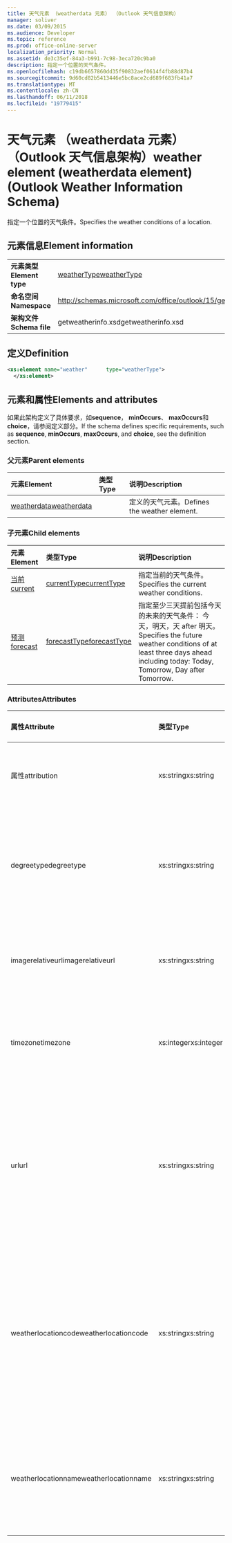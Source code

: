 ```yaml
---
title: 天气元素 （weatherdata 元素） （Outlook 天气信息架构）
manager: soliver
ms.date: 03/09/2015
ms.audience: Developer
ms.topic: reference
ms.prod: office-online-server
localization_priority: Normal
ms.assetid: de3c35ef-84a3-b991-7c98-3eca720c9ba0
description: 指定一个位置的天气条件。
ms.openlocfilehash: c19db6657860dd35f90832aef0614f4fb88d87b4
ms.sourcegitcommit: 9d60cd82b5413446e5bc8ace2cd689f683fb41a7
ms.translationtype: MT
ms.contentlocale: zh-CN
ms.lasthandoff: 06/11/2018
ms.locfileid: "19779415"
---
```

# <a name="weather-element-weatherdata-element-outlook-weather-information-schema"></a><span data-ttu-id="35962-103">天气元素 （weatherdata 元素） （Outlook 天气信息架构）</span><span class="sxs-lookup"><span data-stu-id="35962-103">weather element (weatherdata element) (Outlook Weather Information Schema)</span></span>

<span data-ttu-id="35962-104">指定一个位置的天气条件。</span><span class="sxs-lookup"><span data-stu-id="35962-104">Specifies the weather conditions of a location.</span></span>
  
## <a name="element-information"></a><span data-ttu-id="35962-105">元素信息</span><span class="sxs-lookup"><span data-stu-id="35962-105">Element information</span></span>

|||
|:-----|:-----|
|<span data-ttu-id="35962-106">**元素类型**</span><span class="sxs-lookup"><span data-stu-id="35962-106">**Element type**</span></span> <br/> |[<span data-ttu-id="35962-107">weatherType</span><span class="sxs-lookup"><span data-stu-id="35962-107">weatherType</span></span>](weathertype-complextype-outlook-weather-information-schema.md) <br/> |
|<span data-ttu-id="35962-108">**命名空间**</span><span class="sxs-lookup"><span data-stu-id="35962-108">**Namespace**</span></span> <br/> |http://schemas.microsoft.com/office/outlook/15/getweatherinfo.xsd  <br/> |
|<span data-ttu-id="35962-109">**架构文件**</span><span class="sxs-lookup"><span data-stu-id="35962-109">**Schema file**</span></span> <br/> |<span data-ttu-id="35962-110">getweatherinfo.xsd</span><span class="sxs-lookup"><span data-stu-id="35962-110">getweatherinfo.xsd</span></span>  <br/> |
   
## <a name="definition"></a><span data-ttu-id="35962-111">定义</span><span class="sxs-lookup"><span data-stu-id="35962-111">Definition</span></span>

```XML
<xs:element name="weather"      type="weatherType">
  </xs:element>  

```

## <a name="elements-and-attributes"></a><span data-ttu-id="35962-112">元素和属性</span><span class="sxs-lookup"><span data-stu-id="35962-112">Elements and attributes</span></span>

<span data-ttu-id="35962-113">如果此架构定义了具体要求，如**sequence**， **minOccurs**、 **maxOccurs**和**choice**，请参阅定义部分。</span><span class="sxs-lookup"><span data-stu-id="35962-113">If the schema defines specific requirements, such as **sequence**, **minOccurs**, **maxOccurs**, and **choice**, see the definition section.</span></span> 
  
### <a name="parent-elements"></a><span data-ttu-id="35962-114">父元素</span><span class="sxs-lookup"><span data-stu-id="35962-114">Parent elements</span></span>

|<span data-ttu-id="35962-115">**元素**</span><span class="sxs-lookup"><span data-stu-id="35962-115">**Element**</span></span>|<span data-ttu-id="35962-116">**类型**</span><span class="sxs-lookup"><span data-stu-id="35962-116">**Type**</span></span>|<span data-ttu-id="35962-117">**说明**</span><span class="sxs-lookup"><span data-stu-id="35962-117">**Description**</span></span>|
|:-----|:-----|:-----|
|[<span data-ttu-id="35962-118">weatherdata</span><span class="sxs-lookup"><span data-stu-id="35962-118">weatherdata</span></span>](weatherdata-element-outlook-weather-information-schema.md) <br/> ||<span data-ttu-id="35962-119">定义的天气元素。</span><span class="sxs-lookup"><span data-stu-id="35962-119">Defines the weather element.</span></span>  <br/> |
   
### <a name="child-elements"></a><span data-ttu-id="35962-120">子元素</span><span class="sxs-lookup"><span data-stu-id="35962-120">Child elements</span></span>

|<span data-ttu-id="35962-121">**元素**</span><span class="sxs-lookup"><span data-stu-id="35962-121">**Element**</span></span>|<span data-ttu-id="35962-122">**类型**</span><span class="sxs-lookup"><span data-stu-id="35962-122">**Type**</span></span>|<span data-ttu-id="35962-123">**说明**</span><span class="sxs-lookup"><span data-stu-id="35962-123">**Description**</span></span>|
|:-----|:-----|:-----|
|[<span data-ttu-id="35962-124">当前</span><span class="sxs-lookup"><span data-stu-id="35962-124">current</span></span>](current-element-weathertype-complextypeoutlook-weather-information-schema.md) <br/> |[<span data-ttu-id="35962-125">currentType</span><span class="sxs-lookup"><span data-stu-id="35962-125">currentType</span></span>](currenttype-complextype-outlook-weather-information-schema.md) <br/> |<span data-ttu-id="35962-126">指定当前的天气条件。</span><span class="sxs-lookup"><span data-stu-id="35962-126">Specifies the current weather conditions.</span></span>  <br/> |
|[<span data-ttu-id="35962-127">预测</span><span class="sxs-lookup"><span data-stu-id="35962-127">forecast</span></span>](forecast-element-weathertype-complextypeoutlook-weather-information-schema.md) <br/> |[<span data-ttu-id="35962-128">forecastType</span><span class="sxs-lookup"><span data-stu-id="35962-128">forecastType</span></span>](forecasttype-complextype-outlook-weather-information-schema.md) <br/> |<span data-ttu-id="35962-129">指定至少三天提前包括今天的未来的天气条件： 今天，明天，天 after 明天。</span><span class="sxs-lookup"><span data-stu-id="35962-129">Specifies the future weather conditions of at least three days ahead including today: Today, Tomorrow, Day after Tomorrow.</span></span>  <br/> |
   
### <a name="attributes"></a><span data-ttu-id="35962-130">Attributes</span><span class="sxs-lookup"><span data-stu-id="35962-130">Attributes</span></span>

|<span data-ttu-id="35962-131">**属性**</span><span class="sxs-lookup"><span data-stu-id="35962-131">**Attribute**</span></span>|<span data-ttu-id="35962-132">**类型**</span><span class="sxs-lookup"><span data-stu-id="35962-132">**Type**</span></span>|<span data-ttu-id="35962-133">**必需**</span><span class="sxs-lookup"><span data-stu-id="35962-133">**Required**</span></span>|<span data-ttu-id="35962-134">**说明**</span><span class="sxs-lookup"><span data-stu-id="35962-134">**Description**</span></span>|<span data-ttu-id="35962-135">**可能的值**</span><span class="sxs-lookup"><span data-stu-id="35962-135">**Possible values**</span></span>|
|:-----|:-----|:-----|:-----|:-----|
|<span data-ttu-id="35962-136">属性</span><span class="sxs-lookup"><span data-stu-id="35962-136">attribution</span></span>  <br/> |<span data-ttu-id="35962-137">xs:string</span><span class="sxs-lookup"><span data-stu-id="35962-137">xs:string</span></span>  <br/> |<span data-ttu-id="35962-138">必需</span><span class="sxs-lookup"><span data-stu-id="35962-138">required</span></span>  <br/> |<span data-ttu-id="35962-139">指定的天气信息的源。</span><span class="sxs-lookup"><span data-stu-id="35962-139">Specifies the source of the weather information.</span></span>  <br/> |<span data-ttu-id="35962-140">类型将一个值</span><span class="sxs-lookup"><span data-stu-id="35962-140">A value of the type xs:string</span></span>  <br/> |
|<span data-ttu-id="35962-141">degreetype</span><span class="sxs-lookup"><span data-stu-id="35962-141">degreetype</span></span>  <br/> |<span data-ttu-id="35962-142">xs:string</span><span class="sxs-lookup"><span data-stu-id="35962-142">xs:string</span></span>  <br/> |<span data-ttu-id="35962-143">必需</span><span class="sxs-lookup"><span data-stu-id="35962-143">required</span></span>  <br/> |<span data-ttu-id="35962-144">指定的位置，如摄氏度温度的单位。</span><span class="sxs-lookup"><span data-stu-id="35962-144">Specifies the unit for the temperature of the location for example, Celsius.</span></span>  <br/> |<span data-ttu-id="35962-145">C F</span><span class="sxs-lookup"><span data-stu-id="35962-145">C, F</span></span>  <br/> |
|<span data-ttu-id="35962-146">imagerelativeurl</span><span class="sxs-lookup"><span data-stu-id="35962-146">imagerelativeurl</span></span>  <br/> |<span data-ttu-id="35962-147">xs:string</span><span class="sxs-lookup"><span data-stu-id="35962-147">xs:string</span></span>  <br/> |<span data-ttu-id="35962-148">必需</span><span class="sxs-lookup"><span data-stu-id="35962-148">required</span></span>  <br/> |<span data-ttu-id="35962-149">指定位置的图像的 URL。</span><span class="sxs-lookup"><span data-stu-id="35962-149">Specifies the URL of the image for the location.</span></span>  <br/> |<span data-ttu-id="35962-150">类型将一个值</span><span class="sxs-lookup"><span data-stu-id="35962-150">A value of the type xs:string</span></span>  <br/> |
|<span data-ttu-id="35962-151">timezone</span><span class="sxs-lookup"><span data-stu-id="35962-151">timezone</span></span>  <br/> |<span data-ttu-id="35962-152">xs:integer</span><span class="sxs-lookup"><span data-stu-id="35962-152">xs:integer</span></span>  <br/> |<span data-ttu-id="35962-153">必需</span><span class="sxs-lookup"><span data-stu-id="35962-153">required</span></span>  <br/> |<span data-ttu-id="35962-154">指定格林威治标准时间偏移量。</span><span class="sxs-lookup"><span data-stu-id="35962-154">Specifies the GMT offset.</span></span>  <br/> |<span data-ttu-id="35962-155">-11 和 12 非独占之间的值</span><span class="sxs-lookup"><span data-stu-id="35962-155">A value between -11 and 12 inclusive</span></span>  <br/> |
|<span data-ttu-id="35962-156">url</span><span class="sxs-lookup"><span data-stu-id="35962-156">url</span></span>  <br/> |<span data-ttu-id="35962-157">xs:string</span><span class="sxs-lookup"><span data-stu-id="35962-157">xs:string</span></span>  <br/> |<span data-ttu-id="35962-158">必需</span><span class="sxs-lookup"><span data-stu-id="35962-158">required</span></span>  <br/> |<span data-ttu-id="35962-159">指定包含指定的位置的天气信息的天气服务网页的 URL。</span><span class="sxs-lookup"><span data-stu-id="35962-159">Specifies the URL for the web page of the weather service that contains weather information for the specified location.</span></span>  <br/> |<span data-ttu-id="35962-160">类型将一个值</span><span class="sxs-lookup"><span data-stu-id="35962-160">A value of the type xs:string</span></span>  <br/> |
|<span data-ttu-id="35962-161">weatherlocationcode</span><span class="sxs-lookup"><span data-stu-id="35962-161">weatherlocationcode</span></span>  <br/> |<span data-ttu-id="35962-162">xs:string</span><span class="sxs-lookup"><span data-stu-id="35962-162">xs:string</span></span>  <br/> |<span data-ttu-id="35962-163">必需</span><span class="sxs-lookup"><span data-stu-id="35962-163">required</span></span>  <br/> |<span data-ttu-id="35962-164">指定与用于区分具有相同名称的多个位置的位置相关联的代码。</span><span class="sxs-lookup"><span data-stu-id="35962-164">Specifies the code that is associated with the location used to distinguish multiple location that have the same name.</span></span>  <br/> |<span data-ttu-id="35962-165">类型将一个值</span><span class="sxs-lookup"><span data-stu-id="35962-165">A value of the type xs:string</span></span>  <br/> |
|<span data-ttu-id="35962-166">weatherlocationname</span><span class="sxs-lookup"><span data-stu-id="35962-166">weatherlocationname</span></span>  <br/> |<span data-ttu-id="35962-167">xs:string</span><span class="sxs-lookup"><span data-stu-id="35962-167">xs:string</span></span>  <br/> |<span data-ttu-id="35962-168">必需</span><span class="sxs-lookup"><span data-stu-id="35962-168">required</span></span>  <br/> |<span data-ttu-id="35962-169">在下拉列表控件中指定的位置的显示名称。</span><span class="sxs-lookup"><span data-stu-id="35962-169">Specifies the name of the location that appears in the drop-down control.</span></span>  <br/> |<span data-ttu-id="35962-170">类型将一个值</span><span class="sxs-lookup"><span data-stu-id="35962-170">A value of the type xs:string</span></span>  <br/> |
   

